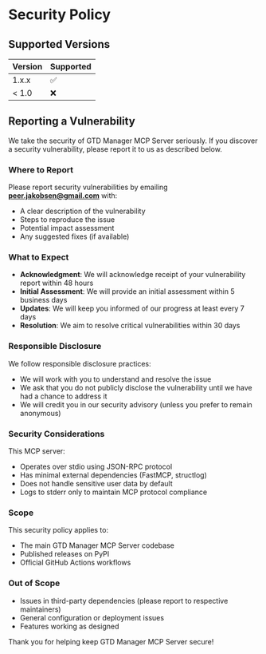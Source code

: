 # Security Policy

## Supported Versions

| Version | Supported          |
| ------- | ------------------ |
| 1.x.x   | :white_check_mark: |
| < 1.0   | :x:                |

## Reporting a Vulnerability

We take the security of GTD Manager MCP Server seriously. If you discover a security vulnerability, please report it to us as described below.

### Where to Report

Please report security vulnerabilities by emailing **<peer.jakobsen@gmail.com>** with:

- A clear description of the vulnerability
- Steps to reproduce the issue
- Potential impact assessment
- Any suggested fixes (if available)

### What to Expect

- **Acknowledgment**: We will acknowledge receipt of your vulnerability report within 48 hours
- **Initial Assessment**: We will provide an initial assessment within 5 business days
- **Updates**: We will keep you informed of our progress at least every 7 days
- **Resolution**: We aim to resolve critical vulnerabilities within 30 days

### Responsible Disclosure

We follow responsible disclosure practices:

- We will work with you to understand and resolve the issue
- We ask that you do not publicly disclose the vulnerability until we have had a chance to address it
- We will credit you in our security advisory (unless you prefer to remain anonymous)

### Security Considerations

This MCP server:

- Operates over stdio using JSON-RPC protocol
- Has minimal external dependencies (FastMCP, structlog)
- Does not handle sensitive user data by default
- Logs to stderr only to maintain MCP protocol compliance

### Scope

This security policy applies to:

- The main GTD Manager MCP Server codebase
- Published releases on PyPI
- Official GitHub Actions workflows

### Out of Scope

- Issues in third-party dependencies (please report to respective maintainers)
- General configuration or deployment issues
- Features working as designed

Thank you for helping keep GTD Manager MCP Server secure!
